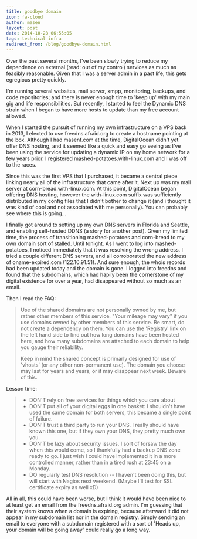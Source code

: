 ```yaml
---
title: goodbye domain
icon: fa-cloud
author: masen
layout: post
date: 2014-10-28 06:55:05
tags: technical infra
redirect_from: /blog/goodbye-domain.html
---
```


Over the past several months, I\'ve been slowly trying to reduce my
dependence on external (read: out of my control) services as much as
feasibly reasonable. Given that I was a server admin in a past life,
this gets egregious pretty quickly.

I\'m running several websites, mail server, xmpp, monitoring, backups,
and code repositories; and there is never enough time to \'keep up\'
with my main gig and life responsibilities. But recently, I started to
feel the Dynamic DNS strain when I began to have more hosts to update
than my free account allowed.

When I started the pursuit of running my own infrastructure on a VPS
back in 2013, I elected to use freedns.afraid.org to create a hostname
pointing at the box. Although I had masenf.com at the time, DigitalOcean
didn\'t yet offer DNS hosting, and it seemed like a quick and easy go
seeing as I\'ve been using the service for updating a dynamic IP on my
home network for a few years prior. I registered
mashed-potatoes.with-linux.com and I was off to the races.

Since this was the first VPS that I purchased, it became a central piece
linking nearly all of the infrastructure that came after it. Next up was
my mail server at corn-bread.with-linux.com. At this point, DigitalOcean
began offering DNS hosting, however the with-linux.com suffix was
sufficiently distributed in my config files that I didn\'t bother to
change it (and i thought it was kind of cool and not associated with me
personally). You can probably see where this is going\...

I finally got around to setting up my own DNS servers in Florida and
Seattle, and enabling self-hosted DDNS (a story for another post). Given
my limited time, the process of transitioning mashed-potatoes and
corn-bread to my own domain sort of stalled. Until tonight. As I went to
log into mashed-potatoes, I noticed immediately that it was resolving
the wrong address. I tried a couple different DNS servers, and all
corroborated the new address of oname-expired.com (122.10.91.51). And
sure enough, the whois records had been updated today and the domain is
gone. I logged into freedns and found that the subdomains, which had
hapily been the cornerstone of my digital existence for over a year, had
disappeared without so much as an email.

Then I read the FAQ:

> Use of the shared domains are not personally owned by me, but rather
> other members of this service. \"Your mileage may vary\" if you use
> domains owned by other members of this service. Be smart, do not
> create a dependency on them. You can use the \'Registry\' link on the
> left hand side to find out how long domains have been hosted here, and
> how many subdomains are attached to each domain to help you gauge
> their reliability.
>
> Keep in mind the shared concept is primarly designed for use of
> \'vhosts\' (or any other non-permanent use). The domain you choose may
> last for years and years, or it may disappear next week. Beware of
> this.

Lesson time:

> -   DON\'T rely on free services for things which you care about
> -   DON\'T put all of your digital eggs in one basket: I shouldn\'t
>     have used the same domain for both servers, this became a single
>     point of failure.
> -   DON\'T trust a third party to run your DNS. I really should have
>     known this one, but if they own your DNS, they pretty much own
>     you.
> -   DON\'T be lazy about security issues. I sort of forsaw the day
>     when this would come, so I thankfully had a backup DNS zone ready
>     to go. I just wish I could have implemented it in a more
>     controlled manner, rather than in a tired rush at 23:45 on a
>     Monday.
> -   DO regularly test DNS resolution \-- I haven\'t been doing this,
>     but will start with Nagios next weekend. (Maybe I\'ll test for SSL
>     certificate expiry as well xD)

All in all, this could have been worse, but I think it would have been
nice to at least get an email from the freedns.afraid.org admin. I\'m
guessing that their system knows when a domain is expiring, because
afterward it did not appear in my subdomain list nor in the domain
registry. Simply sending an email to everyone with a subdomain
registered with a sort of \'Heads up, your domain will be going away\'
could really go a long way.
